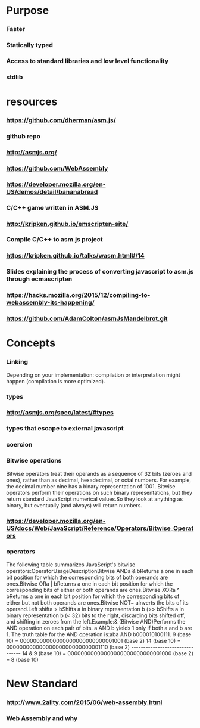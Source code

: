 # Purpose
### Faster
### Statically typed
### Access to standard libraries and low level functionality
### stdlib
# resources
### https://github.com/dherman/asm.js/
### github repo
### http://asmjs.org/
### https://github.com/WebAssembly
### https://developer.mozilla.org/en-US/demos/detail/bananabread
### C/C++ game written in ASM.JS
### http://kripken.github.io/emscripten-site/
### Compile C/C++ to asm.js project
### https://kripken.github.io/talks/wasm.html#/14
### Slides explaining the process of converting javascript to asm.js through ecmascripten
### https://hacks.mozilla.org/2015/12/compiling-to-webassembly-its-happening/
### https://github.com/AdamColton/asmJsMandelbrot.git
# Concepts
### Linking
Depending on your implementation: compilation or interpretation might happen (compilation is more optimized).
### types
### http://asmjs.org/spec/latest/#types
### types that escape to external javascript
### coercion
### Bitwise operations
Bitwise operators treat their operands as a sequence of 32 bits (zeroes and ones), rather than as decimal, hexadecimal, or octal numbers. For example, the decimal number nine has a binary representation of 1001\. Bitwise operators perform their operations on such binary representations, but they return standard JavaScript numerical values.So they look at anything as binary, but eventually (and always) will return numbers.
### https://developer.mozilla.org/en-US/docs/Web/JavaScript/Reference/Operators/Bitwise_Operators
### operators
The following table summarizes JavaScript's bitwise operators:OperatorUsageDescriptionBitwise ANDa & bReturns a one in each bit position for which the corresponding bits of both operands are ones.Bitwise ORa | bReturns a one in each bit position for which the corresponding bits of either or both operands are ones.Bitwise XORa ^ bReturns a one in each bit position for which the corresponding bits of either but not both operands are ones.Bitwise NOT~ aInverts the bits of its operand.Left shifta > bShifts a in binary representation b (>> bShifts a in binary representation b (< 32) bits to the right, discarding bits shifted off, and shifting in zeroes from the left.Example:& (Bitwise AND)Performs the AND operation on each pair of bits. a AND b yields 1 only if both a and b are 1\. The truth table for the AND operation is:aba AND b000010100111\. 9 (base 10) = 00000000000000000000000000001001 (base 2) 14 (base 10) = 00000000000000000000000000001110 (base 2) -------------------------------- 14 & 9 (base 10) = 00000000000000000000000000001000 (base 2) = 8 (base 10)
# New Standard
### http://www.2ality.com/2015/06/web-assembly.html
### Web Assembly and why
